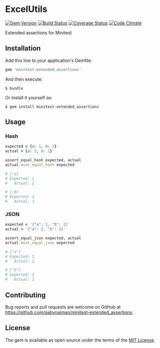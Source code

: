 # ExcelUtils

[![Gem Version](https://badge.fury.io/rb/minitest-extended_assertions.svg)](https://rubygems.org/gems/minitest-extended_assertions)
[![Build Status](https://travis-ci.com/gabynaiman/minitest-extended_assertions.svg?branch=master)](https://travis-ci.com/gabynaiman/minitest-extended_assertions)
[![Coverage Status](https://coveralls.io/repos/github/gabynaiman/minitest-extended_assertions/badge.svg?branch=master)](https://coveralls.io/github/gabynaiman/minitest-extended_assertions?branch=master)
[![Code Climate](https://codeclimate.com/github/gabynaiman/minitest-extended_assertions.svg)](https://codeclimate.com/github/gabynaiman/minitest-extended_assertions)

Extended assertions for Minitest

## Installation

Add this line to your application's Gemfile:

```ruby
gem 'minitest-extended_assertions'
```

And then execute:

    $ bundle

Or install it yourself as:

    $ gem install minitest-extended_assertions

## Usage

### Hash
```ruby
expected = {a: 1, b: 2}
actual = {a: 2, b: 1}

assert_equal_hash expected, actual
actual.must_equal_hash expected

# [:a]
# Expected: 1
#   Actual: 2

# [:b]
# Expected: 2
#   Actual: 1
```

### JSON
```ruby
expected = '{"a": 1, "b": 2}'
actual = '{"a": 2, "b": 1}'

assert_equal_json expected, actual
actual.must_equal_json expected

# ["a"]
# Expected: 1
#   Actual: 2

# ["b"]
# Expected: 2
#   Actual: 1
```

## Contributing

Bug reports and pull requests are welcome on GitHub at https://github.com/gabynaiman/minitest-extended_assertions.

## License

The gem is available as open source under the terms of the [MIT License](http://opensource.org/licenses/MIT).